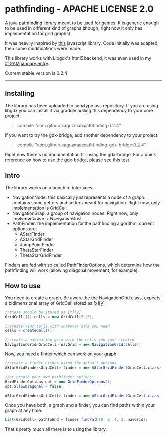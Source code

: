 pathfinding - APACHE LICENSE 2.0
==========

<p>
A java pathfinding library meant to be used for games.
It is generic enough to be used in different kind of graphs (though, right now it only has implementation for grid graphs).

It was heavily inspired by [this](https://github.com/qiao/PathFinding.js/ "Pathfinding.js") javascript library. Code initially was adapted, then
some modifications were made.

This library works with Libgdx's html5 backend, it was even used in my [#1GAM january entry](https://github.com/xaguzman/shiftingislands/ "Shifting Islands Source").

Current stable version is 0.2.4

__________

## Installing
The library has been uploaded to sonatype oss repository.
If you are using libgdx you can install it via graddle adding this dependency to your core project:

>	compile "com.github.xaguzman:pathfinding:0.2.4"

If you want to try the gdx-bridge, add another dependency to your project.

>	compile "com.github.xaguzman:pathfinding-gdx-bridge:0.2.4"

Right now there's no documentation for using the gdx-bridge. For a quick reference on how to use the gdx-bridge, please see this [test](https://github.com/xaguzman/pathfinding/blob/master/tests/src/main/org/xguzm/pathfinding/tests/MapLoadingTest.java "MapLoadingTest")

## Intro
The library works on a bunch of interfaces:
* NavigationNode: this basically just represents a node of a graph. contains some getters and setters meant for navigation. Right now, only implementation is GridCell
* NavigationGrap: a group of navigation nodes. Right now, only implementation is NavigationGrid
* PathFinder: the implementation for the pathfinding algorithm, current options are:
	* AStarFinder
	* AStarGridFinder
	* JumpPointFinder
	* ThetaStarFinder
	* ThetaStarGridFinder

Finders are fed with so called PathFinderOptions, which determine how the pathfinding will work (allowing diagonal movement, for example).

## How to use
You need to create a graph.
Be aware the the NavigationGrid class, expects a bidimensional array of GridCell stored as [x][y]

```java	
//these should be stored as [x][y]
GridCell[][] cells = new GridCell[5][5];
	
//create your cells with whatever data you need
cells = createCells();
	
//create a navigation grid with the cells you just created
NavigationGrid<GridCell> navGrid = new NavigationGrid(cells);
```

Now, you need a finder which can work on your graph.

```java
//create a finder either using the default options
AStarGridFinder<GridCell> finder = new AStarGridFinder(GridCell.class);
	
//or create your own pathfinder options:
GridFinderOptions opt = new GridFinderOptions();
opt.allowDiagonal = false;
	
AStarGridFinder<GridCell> finder = new AStarGridFinder(GridCell.class, opt);
```
Once you have both, a graph and a finder, you can find paths within your graph at any time.

```java
List<GridCell> pathToEnd = finder.findPath(0, 0, 4, 3, navGrid);
```
	
That's pretty much all there is to using the library.



